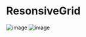 # ResonsiveGrid
![image](https://user-images.githubusercontent.com/71463737/133887074-34eb86be-fde0-428b-b878-2aa531f5b4e6.png)
![image](https://user-images.githubusercontent.com/71463737/133887086-5c89979c-6ca0-4e78-a875-e89f06decd9e.png)

